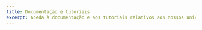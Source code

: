 ```yaml
---
title: Documentação e tutoriais
excerpt: Aceda à documentação e aos tutoriais relativos aos nossos universos Cloud para o acompanhar na implementação e utilização das nossas soluções
---
```

